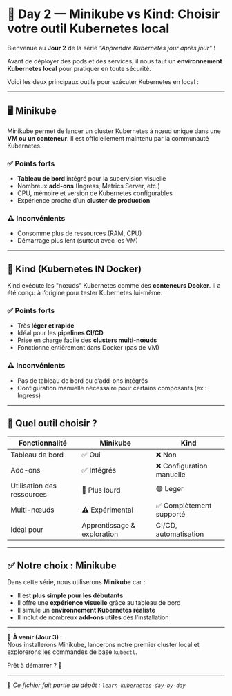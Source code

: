 # 📘 Day 2 — Minikube vs Kind: Choisir votre outil Kubernetes local

Bienvenue au **Jour 2** de la série *"Apprendre Kubernetes jour après jour"* !

Avant de déployer des pods et des services, il nous faut un **environnement Kubernetes local** pour pratiquer en toute sécurité.

Voici les deux principaux outils pour exécuter Kubernetes en local :

---

## 🖥️ Minikube

Minikube permet de lancer un cluster Kubernetes à nœud unique dans une **VM ou un conteneur**. Il est officiellement maintenu par la communauté Kubernetes.

### ✅ Points forts
- **Tableau de bord** intégré pour la supervision visuelle
- Nombreux **add-ons** (Ingress, Metrics Server, etc.)
- CPU, mémoire et version de Kubernetes configurables
- Expérience proche d’un **cluster de production**

### ⚠️ Inconvénients
- Consomme plus de ressources (RAM, CPU)
- Démarrage plus lent (surtout avec les VM)

---

## 🐳 Kind (Kubernetes IN Docker)

Kind exécute les "nœuds" Kubernetes comme des **conteneurs Docker**. Il a été conçu à l’origine pour tester Kubernetes lui-même.

### ✅ Points forts
- Très **léger et rapide**
- Idéal pour les **pipelines CI/CD**
- Prise en charge facile des **clusters multi-nœuds**
- Fonctionne entièrement dans Docker (pas de VM)

### ⚠️ Inconvénients
- Pas de tableau de bord ou d’add-ons intégrés
- Configuration manuelle nécessaire pour certains composants (ex : Ingress)

---

## 🧠 Quel outil choisir ?

| Fonctionnalité        | Minikube                       | Kind                          |
|----------------------|-------------------------------|-------------------------------|
| Tableau de bord      | ✅ Oui                         | ❌ Non                        |
| Add-ons              | ✅ Intégrés                    | ❌ Configuration manuelle      |
| Utilisation des ressources | 🔴 Plus lourd             | 🟢 Léger                      |
| Multi-nœuds          | ⚠️ Expérimental                | ✅ Complètement supporté       |
| Idéal pour           | Apprentissage & exploration    | CI/CD, automatisation         |

---

## ✅ Notre choix : **Minikube**

Dans cette série, nous utiliserons **Minikube** car :

- Il est **plus simple pour les débutants**
- Il offre une **expérience visuelle** grâce au tableau de bord
- Il simule un **environnement Kubernetes réaliste**
- Il inclut de nombreux **add-ons utiles** dès l’installation

---

📅 **À venir (Jour 3) :**  
Nous installerons Minikube, lancerons notre premier cluster local et explorerons les commandes de base `kubectl`.

Prêt à démarrer ? 🚀

---

📂 *Ce fichier fait partie du dépôt : `learn-kubernetes-day-by-day`*
